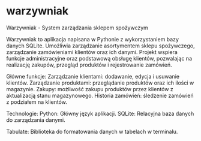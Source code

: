 # warzywniak
Warzywniak - System zarządzania sklepem spożywczym

Warzywniak to aplikacja napisana w Pythonie z wykorzystaniem bazy danych SQLite. Umożliwia zarządzanie asortymentem sklepu spożywczego, zarządzanie zamówieniami klientów oraz ich danymi. Projekt wspiera funkcje administracyjne oraz podstawową obsługę klientów, pozwalając na realizację zakupów, przegląd produktów i rejestrowanie zamówień.

Główne funkcje:
Zarządzanie klientami: dodawanie, edycja i usuwanie klientów.
Zarządzanie produktami: przeglądanie produktów oraz ich ilości w magazynie.
Zakupy: możliwość zakupu produktów przez klientów z aktualizacją stanu magazynowego.
Historia zamówień: śledzenie zamówień z podziałem na klientów.

Technologie:
Python: Główny język aplikacji.
SQLite: Relacyjna baza danych do zarządzania danymi.

Tabulate: Biblioteka do formatowania danych w tabelach w terminalu.
